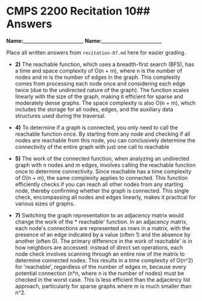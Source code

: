 # CMPS 2200 Recitation 10## Answers

**Name:**_________________________
**Name:**_________________________


Place all written answers from `recitation-07.md` here for easier grading.



- **2)**
The reachable function, which uses a breadth-first search (BFS), has a time and space complexity of O(n + m), where n is the number of nodes and m is the number of edges in the graph. This complexity comes from processing each node once and considering each edge twice (due to the undirected nature of the graph). The function scales linearly with the size of the graph, making it efficient for sparse and moderately dense graphs. The space complexity is also O(n + m), which includes the storage for all nodes, edges, and the auxiliary data structures used during the traversal.

- **4)**
To determine if a graph is connected, you only need to call the reachable function once. By starting from any node and checking if all nodes are reachable from this node, you can conclusively determine the connectivity of the entire graph with just one call to reachable

- **5)**
The work of the connected function, when analyzing an undirected graph with n nodes and m edges, involves calling the reachable function once to determine connectivity. Since reachable has a time complexity of O(n + m), the same complexity applies to connected. This function efficiently checks if you can reach all other nodes from any starting node, thereby confirming whether the graph is connected. This single check, encompassing all nodes and edges linearly, makes it practical for various sizes of graphs.

- **7)**
Switching the graph representation to an adjacency matrix would change the work of the * reachable' function. In an adjacency matrix, each node's connections are represented as rows in a matrix, with the presence of an edge indicated by a value (often 1) and the absence by another (often 0). The primary difference in the work of reachable' is in how neighbors are accessed: instead of direct set operations, each node check involves scanning through an entire row of the matrix to determine connected nodes. This results in a time complexity of O(n^2) for 'reachable', regardless of the number of edges m, because every potential connection (n*n, where n is the number of nodes) must be checked in the worst case. This is less efficient than the adjacency list approach, particularly for sparse graphs where m is much smaller than n^2.
